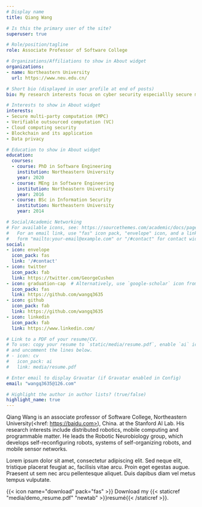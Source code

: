 ```yaml
---
# Display name
title: Qiang Wang

# Is this the primary user of the site?
superuser: true

# Role/position/tagline
role: Associate Professor of Software College

# Organizations/Affiliations to show in About widget
organizations:
- name: Northeastern University
  url: https://www.neu.edu.cn/

# Short bio (displayed in user profile at end of posts)
bio: My research interests focus on cyber security especiallly secure multi-party computation (MPC), verifiable computation (VC), .

# Interests to show in About widget
interests:
- Secure multi-party computation (MPC)
- Verifiable outsourced computation (VC)
- Cloud computing security
- Blockchain and its application
- Data privacy

# Education to show in About widget
education:
  courses:
  - course: PhD in Software Engineering
    institution: Northeastern University
    year: 2020
  - course: MEng in Software Engineering
    institution: Northeastern University
    year: 2016
  - course: BSc in Information Security
    institution: Northeastern University
    year: 2014

# Social/Academic Networking
# For available icons, see: https://sourcethemes.com/academic/docs/page-builder/#icons
#   For an email link, use "fas" icon pack, "envelope" icon, and a link in the
#   form "mailto:your-email@example.com" or "/#contact" for contact widget.
social:
- icon: envelope
  icon_pack: fas
  link: '/#contact'
- icon: twitter
  icon_pack: fab
  link: https://twitter.com/GeorgeCushen
- icon: graduation-cap  # Alternatively, use `google-scholar` icon from `ai` icon pack
  icon_pack: fas
  link: https://github.com/wangq3635
- icon: github
  icon_pack: fab
  link: https://github.com/wangq3635
- icon: linkedin
  icon_pack: fab
  link: https://www.linkedin.com/

# Link to a PDF of your resume/CV.
# To use: copy your resume to `static/media/resume.pdf`, enable `ai` icons in `params.toml`, 
# and uncomment the lines below.
# - icon: cv
#   icon_pack: ai
#   link: media/resume.pdf

# Enter email to display Gravatar (if Gravatar enabled in Config)
email: "wangq3635@126.com"

# Highlight the author in author lists? (true/false)
highlight_name: true
---
```


Qiang Wang is an associate professor of Software College, Northeastern University(<href: https://baidu.com>), China. at the Stanford AI Lab. His research interests include distributed robotics, mobile computing and programmable matter. He leads the Robotic Neurobiology group, which develops self-reconfiguring robots, systems of self-organizing robots, and mobile sensor networks.

Lorem ipsum dolor sit amet, consectetur adipiscing elit. Sed neque elit, tristique placerat feugiat ac, facilisis vitae arcu. Proin eget egestas augue. Praesent ut sem nec arcu pellentesque aliquet. Duis dapibus diam vel metus tempus vulputate.

{{< icon name="download" pack="fas" >}} Download my {{< staticref "media/demo_resume.pdf" "newtab" >}}resumé{{< /staticref >}}.
